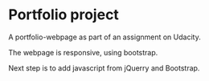 # Portfolio project

A portfolio-webpage as part of an assignment on Udacity.

The webpage is responsive, using bootstrap.

Next step is to add javascript from jQuerry and Bootstrap.
